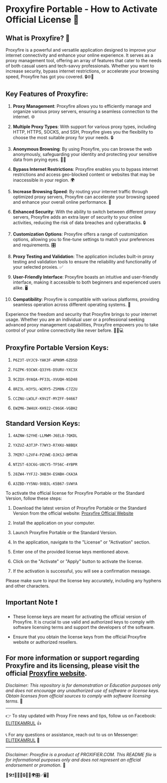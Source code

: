 # Proxyfire Portable - How to Activate Official License 🔑

## What is Proxyfire? 🚀

Proxyfire is a powerful and versatile application designed to improve your internet connectivity and enhance your online experience. It serves as a proxy management tool, offering an array of features that cater to the needs of both casual users and tech-savvy professionals. Whether you want to increase security, bypass internet restrictions, or accelerate your browsing speed, Proxyfire has got you covered. 🔒🌐💨

## Key Features of Proxyfire:

1. **Proxy Management**: Proxyfire allows you to efficiently manage and organize various proxy servers, ensuring a seamless connection to the internet. 🌐

2. **Multiple Proxy Types**: With support for various proxy types, including HTTP, HTTPS, SOCKS, and SSH, Proxyfire gives you the flexibility to choose the most suitable proxy for your needs. 🔒

3. **Anonymous Browsing**: By using Proxyfire, you can browse the web anonymously, safeguarding your identity and protecting your sensitive data from prying eyes. 🕵️‍♂️

4. **Bypass Internet Restrictions**: Proxyfire enables you to bypass internet restrictions and access geo-blocked content or websites that may be inaccessible in your region. 🌍

5. **Increase Browsing Speed**: By routing your internet traffic through optimized proxy servers, Proxyfire can accelerate your browsing speed and enhance your overall online performance. 💨

6. **Enhanced Security**: With the ability to switch between different proxy servers, Proxyfire adds an extra layer of security to your online activities, reducing the risk of data breaches and cyberattacks. 🔒

7. **Customization Options**: Proxyfire offers a range of customization options, allowing you to fine-tune settings to match your preferences and requirements. 🎛️

8. **Proxy Testing and Validation**: The application includes built-in proxy testing and validation tools to ensure the reliability and functionality of your selected proxies. ✅

9. **User-Friendly Interface**: Proxyfire boasts an intuitive and user-friendly interface, making it accessible to both beginners and experienced users alike. 🖥️

10. **Compatibility**: Proxyfire is compatible with various platforms, providing seamless operation across different operating systems. 👥

Experience the freedom and security that Proxyfire brings to your internet usage. Whether you are an individual user or a professional seeking advanced proxy management capabilities, Proxyfire empowers you to take control of your online connectivity like never before. 🚀🌐💻

## Proxyfire Portable Version Keys:

1. ```
   P6Z3T-UYJC9-YAK3F-APN9M-6ZDSD
   ```

2. ```
   FGZPK-93CWX-Q33Y6-D5URV-YXC3X
   ```

3. ```
   9CZQX-9YAQA-PF33L-XVUQH-NSD48
   ```

4. ```
   8RZ3L-H3Y5L-W2RY5-Z5M8N-C7Z2U
   ```

5. ```
   CCZNU-LW3LF-K9V2T-MYZFF-94667
   ```

6. ```
   EWZM6-3W4UX-KH922-C96GK-VGBH2
   ```

## Standard Version Keys:

1. ```
   4AZNW-S2YHE-LLMWM-J6EL8-7QKDL
   ```

2. ```
   YXZUZ-A3TJP-T7WY3-R7XKU-N8BQX
   ```

3. ```
   7MZR7-L2VF4-PZVWE-DJKSJ-BMT4N
   ```

4. ```
   NTZST-63C6G-U8CY5-TF56C-4YBPR
   ```

5. ```
   28ZW4-YYFJ2-3HB3H-ESNBH-CKA3A
   ```

6. ```
   A3ZBD-YY5NU-9XB3L-K5B67-SVWYA
   ```

To activate the official license for Proxyfire Portable or the Standard Version, follow these steps:

1. Download the latest version of Proxyfire Portable or the Standard Version from the official website: [Proxyfire Official Website](https://www.proxifier.com/)

2. Install the application on your computer.

3. Launch Proxyfire Portable or the Standard Version.

4. In the application, navigate to the "License" or "Activation" section.

5. Enter one of the provided license keys mentioned above.

6. Click on the "Activate" or "Apply" button to activate the license.

7. If the activation is successful, you will see a confirmation message.

Please make sure to input the license key accurately, including any hyphens and other characters.

## Important Note ❗

- These license keys are meant for activating the official version of Proxyfire. It is crucial to use valid and authorized keys to comply with software licensing terms and support the developers of the software.

- Ensure that you obtain the license keys from the official Proxyfire website or authorized resellers.

For more information or support regarding Proxyfire and its licensing, please visit the official [Proxyfire website](https://www.proxifier.com/).
---
*Disclaimer: This repository is for demonstration or Education  purposes only and does not encourage any unauthorized use of software or license keys. Obtain licenses from official sources to comply with software licensing terms.* 📝

---
👉 To stay updated with Proxy Fire news and tips, follow us on Facebook: [ELITEKAMRUL](https://www.facebook.com/EliteKamrul) 👍

📞 For any questions or assistance, reach out to us on Messenger: [ELITEKAMRUL](https://m.me/EliteKamrul) 💬

---
*Disclaimer: Proxyfire is a product of PROXIFIER.COM. This README file is for informational purposes only and does not represent an official endorsement or promotion.* 📝

🔑🛠️❗️🚀🌐💨🔒🕵️‍♂️🌍🎛️✅🖥️👥
